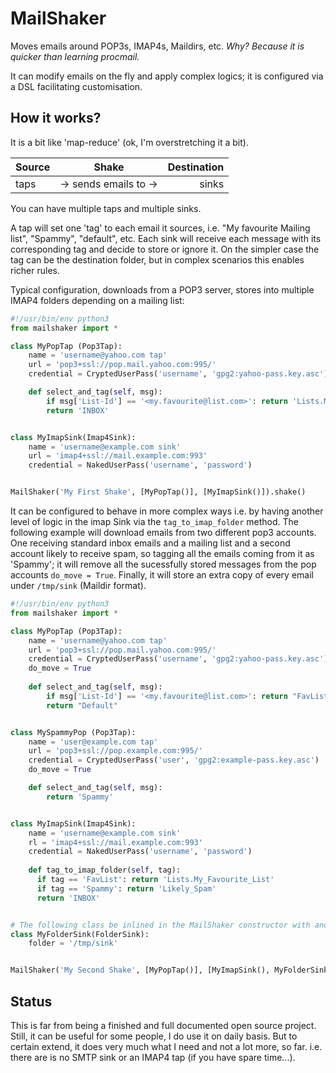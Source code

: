# MailShaker

Moves emails around POP3s, IMAP4s, Maildirs, etc. <i>Why? Because it is quicker than learning procmail.</i>

It can modify emails on the fly and apply complex logics; it is configured via a DSL facilitating customisation.


## How it works?
It is a bit like 'map-reduce' (ok, I'm overstretching it a bit).

| Source  |  Shake                | Destination |
|---------|:---------------------:|------------:|
| taps    | -> sends emails to -> | sinks       |

You can have multiple taps and multiple sinks.

A tap will set one 'tag' to each email it sources, i.e. "My favourite Mailing list", "Spammy", "default", etc.
Each sink will receive each message with its corresponding tag and decide to store or ignore it. On the simpler case
the tag can be the destination folder, but in complex scenarios this enables richer rules.

Typical configuration, downloads from a POP3 server, stores into multiple IMAP4 folders depending on a mailing list:

```python
#!/usr/bin/env python3
from mailshaker import *

class MyPopTap (Pop3Tap):
    name = 'username@yahoo.com tap'
    url = 'pop3+ssl://pop.mail.yahoo.com:995/'
    credential = CryptedUserPass('username', 'gpg2:yahoo-pass.key.asc')

    def select_and_tag(self, msg):
        if msg['List-Id'] == '<my.favourite@list.com>': return 'Lists.My_Favourite_List'
        return 'INBOX'


class MyImapSink(Imap4Sink):
    name = 'username@example.com sink'
    url = 'imap4+ssl://mail.example.com:993'
    credential = NakedUserPass('username', 'password')


MailShaker('My First Shake', [MyPopTap()], [MyImapSink()]).shake()
```

It can be configured to behave in more complex ways i.e. by having another level of logic in the imap Sink via the
```tag_to_imap_folder``` method.
The following example will download emails from two different pop3 accounts. One receiving standard inbox emails and a
mailing list and a second account likely to receive spam, so tagging all the emails coming from it as 'Spammy';
it will remove all the sucessfully stored messages from the pop accounts ```do_move = True```. Finally, it will store
an extra copy of every email under ```/tmp/sink``` (Maildir format).

```python
#!/usr/bin/env python3
from mailshaker import *

class MyPopTap (Pop3Tap):
    name = 'username@yahoo.com tap'
    url = 'pop3+ssl://pop.mail.yahoo.com:995/'
    credential = CryptedUserPass('username', 'gpg2:yahoo-pass.key.asc')
    do_move = True
    
    def select_and_tag(self, msg):
        if msg['List-Id'] == '<my.favourite@list.com>': return "FavList"
        return "Default"


class MySpammyPop (Pop3Tap):
    name = 'user@example.com tap'
    url = 'pop3+ssl://pop.example.com:995/'
    credential = CryptedUserPass('user', 'gpg2:example-pass.key.asc')
    do_move = True

    def select_and_tag(self, msg):
        return 'Spammy'


class MyImapSink(Imap4Sink):
    name = 'username@example.com sink'
    rl = 'imap4+ssl://mail.example.com:993'
    credential = NakedUserPass('username', 'password')
    
    def tag_to_imap_folder(self, tag):
      if tag == 'FavList': return 'Lists.My_Favourite_List'
      if tag == 'Spammy': return 'Likely_Spam'
      return 'INBOX'


# The following class be inlined in the MailShaker constructor with anonymous class.
class MyFolderSink(FolderSink):
    folder = '/tmp/sink'


MailShaker('My Second Shake', [MyPopTap()], [MyImapSink(), MyFolderSink()] ).shake()
```


## Status
This is far from being a finished and full documented open source project. Still, it can be useful for some people,
I do use it on daily basis. But to certain extend, it does very much what I need and not a lot more, so far. i.e. there
are is no SMTP sink or an IMAP4 tap (if you have spare time...).


